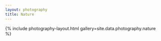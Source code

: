 ```yaml
---
layout: photography
title: Nature
---
```


{% include photography-layout.html gallery=site.data.photography.nature %}